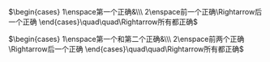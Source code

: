  $\begin{cases}    
1\enspace第一个正确&\\\     
2\enspace前一个正确\Rightarrow后一个正确    
\end{cases}\quad\quad\Rightarrow所有都正确$     
    
 $\begin{cases}    
1\enspace第一个和第二个正确&\\\     
2\enspace前两个正确\Rightarrow后一个正确    
\end{cases}\quad\quad\Rightarrow所有都正确$     

